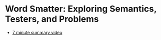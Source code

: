 # Word Smatter: Exploring Semantics, Testers, and Problems

- [7 minute summary video](https://youtu.be/A92ACXV2TGc)

